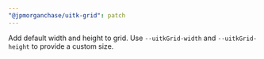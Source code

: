 ```yaml
---
"@jpmorganchase/uitk-grid": patch
---
```


Add default width and height to grid. Use `--uitkGrid-width` and `--uitkGrid-height` to provide a custom size.
